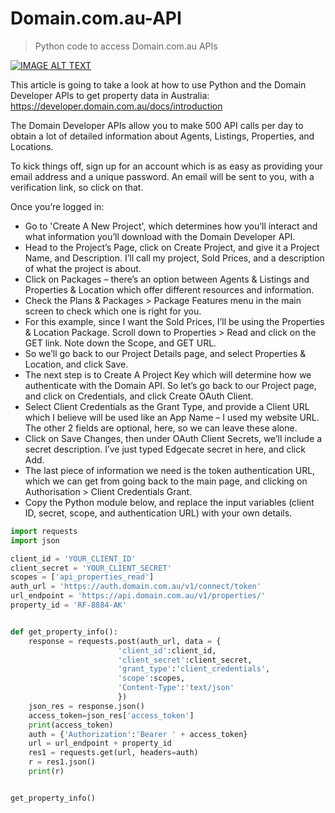 # Domain.com.au-API
> Python code to access Domain.com.au APIs

[![IMAGE ALT TEXT](http://img.youtube.com/vi/_OJBOy00IJ0/0.jpg)](http://www.youtube.com/watch?v=_OJBOy00IJ0 "How To Access Domain.com.au APIs")

This article is going to take a look at how to use Python and the Domain Developer APIs to get property data in Australia: https://developer.domain.com.au/docs/introduction

The Domain Developer APIs allow you to make 500 API calls per day to obtain a lot of detailed information about Agents, Listings, Properties, and Locations.

To kick things off, sign up for an account which is as easy as providing your email address and a unique password.
An email will be sent to you, with a verification link, so click on that.

Once you’re logged in:
- Go to 'Create A New Project', which determines how you’ll interact and what information you’ll download with the Domain Developer API.
- Head to the Project’s Page, click on Create Project, and give it a Project Name, and Description. I’ll call my project, Sold Prices, and a description of what the project is about.
- Click on Packages – there’s an option between Agents & Listings and Properties & Location which offer different resources and information.
- Check the Plans & Packages > Package Features menu in the main screen to check which one is right for you.
- For this example, since I want the Sold Prices, I’ll be using the Properties & Location Package. Scroll down  to Properties > Read and click on the GET link. Note down the Scope, and GET URL.
- So we’ll go back to our Project Details page, and select Properties & Location, and click Save.
- The next step is to Create A Project Key which will determine how we authenticate with the Domain API. So let’s go back to our Project page, and click on Credentials, and click Create OAuth Client.
- Select Client Credentials as the Grant Type, and provide a Client URL which I believe will be used like an App Name – I used my website URL. The other 2 fields are optional, here, so we can leave these alone.
- Click on Save Changes, then under OAuth Client Secrets, we’ll include a secret description. I’ve just typed Edgecate secret in here, and click Add.
- The last piece of information we need is the token authentication URL, which we can get from going back to the main page, and clicking on Authorisation > Client Credentials Grant.
- Copy the Python module below, and replace the input variables (client ID, secret, scope, and authentication URL) with your own details.

```python
import requests
import json

client_id = 'YOUR_CLIENT_ID'
client_secret = 'YOUR_CLIENT_SECRET'
scopes = ['api_properties_read']
auth_url = 'https://auth.domain.com.au/v1/connect/token'
url_endpoint = 'https://api.domain.com.au/v1/properties/'
property_id = 'RF-8884-AK'


def get_property_info():
    response = requests.post(auth_url, data = {
                        'client_id':client_id,
                        'client_secret':client_secret,
                        'grant_type':'client_credentials',
                        'scope':scopes,
                        'Content-Type':'text/json'
                        })
    json_res = response.json()
    access_token=json_res['access_token']
    print(access_token)
    auth = {'Authorization':'Bearer ' + access_token}
    url = url_endpoint + property_id
    res1 = requests.get(url, headers=auth)    
    r = res1.json()
    print(r)


get_property_info()
```
